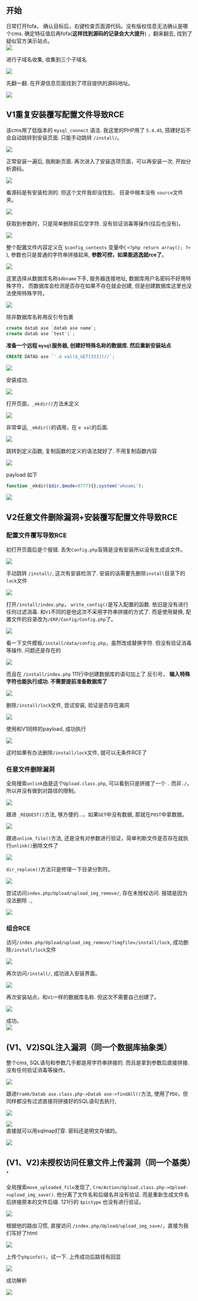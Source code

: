 开始
--

日常打开fofa， 确认目标后，右键检查页面源代码。没有版权信息无法确认是哪个cms. 确定特征值后再fofa(**这样找到源码的记录会大大提升**) ，翻来翻去, 找到了疑似官方演示站点。  
[![](https://shs3.b.qianxin.com/attack_forum/2021/07/attach-e4688b877bae11d24449e117f34d48c8d4b0d691.png)](https://shs3.b.qianxin.com/attack_forum/2021/07/attach-e4688b877bae11d24449e117f34d48c8d4b0d691.png)

进行子域名收集, 收集到三个子域名

[![](https://shs3.b.qianxin.com/attack_forum/2021/07/attach-b923571b51f7383fb18ff3519ff82c7d7271eefc.png)](https://shs3.b.qianxin.com/attack_forum/2021/07/attach-b923571b51f7383fb18ff3519ff82c7d7271eefc.png)

先翻一翻. 在开源信息页面找到了项目提供的源码地址。

[![](https://shs3.b.qianxin.com/attack_forum/2021/07/attach-a9f9f291d5eb4a005afa9e63289cc95fc18a2d04.png)](https://shs3.b.qianxin.com/attack_forum/2021/07/attach-a9f9f291d5eb4a005afa9e63289cc95fc18a2d04.png)

V1重复安装覆写配置文件导致RCE
-----------------

该cms用了低版本的 `mysql_connect` 语法. 我这里的PHP用了 `5.4.45`, 搭建好后不会自动跳转到安装页面. 只能手动跳转 `/install/`。

[![](https://shs3.b.qianxin.com/attack_forum/2021/07/attach-43211e368f93de3e51b5b3b929bee757309c36e5.png)](https://shs3.b.qianxin.com/attack_forum/2021/07/attach-43211e368f93de3e51b5b3b929bee757309c36e5.png)

正常安装一遍后, 我刷新页面. 再次进入了安装选项页面，可以再安装一次. 开始分析源码。

[![](https://shs3.b.qianxin.com/attack_forum/2021/07/attach-ed5d7340ff8818e1790667f9449e3cf8794a2c7b.png)](https://shs3.b.qianxin.com/attack_forum/2021/07/attach-ed5d7340ff8818e1790667f9449e3cf8794a2c7b.png)

看源码是有安装检测的. 但这个文件我却没找到， 目录中根本没有 `source`文件夹。

[![](https://shs3.b.qianxin.com/attack_forum/2021/07/attach-0b2db92c79aac410916d653d857317e1c70b7639.png)](https://shs3.b.qianxin.com/attack_forum/2021/07/attach-0b2db92c79aac410916d653d857317e1c70b7639.png)

获取到参数时，只是简单删除前后空字符. 没有验证消毒等操作(往后也没有)。

[![](https://shs3.b.qianxin.com/attack_forum/2021/07/attach-e8bd8a2eff41564371b64dcfd325301d4d9b0082.png)](https://shs3.b.qianxin.com/attack_forum/2021/07/attach-e8bd8a2eff41564371b64dcfd325301d4d9b0082.png)

整个配置文件内容定义在 `$config_contents` 变量中( `<?php return array(); ?>` ), 参数也只是普通的字符串拼接起来, **参数可控，如果能逃逸就rce了**。

[![](https://shs3.b.qianxin.com/attack_forum/2021/07/attach-70aff52ecb564fffa98f8eec653bf2dc2adfbd37.png)](https://shs3.b.qianxin.com/attack_forum/2021/07/attach-70aff52ecb564fffa98f8eec653bf2dc2adfbd37.png)

这里选择从数据库名称`$dbname`下手, 服务器连接地址, 数据库用户名密码不好用特殊字符， 而数据库会检测是否存在如果不存在就会创建, 但是创建数据库这里也没法使用特殊字符。

[![](https://shs3.b.qianxin.com/attack_forum/2021/07/attach-025229bdc4fdad365e9359a874eb4fa572027a8c.png)](https://shs3.b.qianxin.com/attack_forum/2021/07/attach-025229bdc4fdad365e9359a874eb4fa572027a8c.png)

除非数据库名称用反引号包裹

```sql
create datab ase `datab ase name`;
create datab ase `test'1`;
```

**准备一个远程 `mysql`服务器, 创建好特殊名称的数据库. 然后重新安装站点**

```sql
CREATE DATAb ase `'.e val($_GET[333])//`;
```

[![](https://shs3.b.qianxin.com/attack_forum/2021/07/attach-5034e0b4817c9a5ec57feaf6596d1fdf6adb79fa.png)](https://shs3.b.qianxin.com/attack_forum/2021/07/attach-5034e0b4817c9a5ec57feaf6596d1fdf6adb79fa.png)

安装成功.

[![](https://shs3.b.qianxin.com/attack_forum/2021/07/attach-4a00916c72edf6b37017311389203a4b98190265.png)](https://shs3.b.qianxin.com/attack_forum/2021/07/attach-4a00916c72edf6b37017311389203a4b98190265.png)

打开页面，`_mkdir()`方法未定义

[![](https://shs3.b.qianxin.com/attack_forum/2021/07/attach-605d5ba55f98462af064914ebfb0118162697e34.png)](https://shs3.b.qianxin.com/attack_forum/2021/07/attach-605d5ba55f98462af064914ebfb0118162697e34.png)

非常幸运, `_mkdir()`的调用，在 `e val`的后面.

[![](https://shs3.b.qianxin.com/attack_forum/2021/07/attach-064e662419bafb62d47033e8b5ff0da7654e3eec.png)](https://shs3.b.qianxin.com/attack_forum/2021/07/attach-064e662419bafb62d47033e8b5ff0da7654e3eec.png)

跳转到定义函数, 复制函数的定义的语法就好了. 不用复制函数内容

[![](https://shs3.b.qianxin.com/attack_forum/2021/07/attach-454713c347168a3ce17cf3a53208db63c8861083.png)](https://shs3.b.qianxin.com/attack_forum/2021/07/attach-454713c347168a3ce17cf3a53208db63c8861083.png)

payload 如下

```php
function _mkdir($dir,$mode=0777){};system('whoami');
```

[![](https://shs3.b.qianxin.com/attack_forum/2021/07/attach-5ed732d0e93a2e3de621cc58e6fb2bac27474294.png)](https://shs3.b.qianxin.com/attack_forum/2021/07/attach-5ed732d0e93a2e3de621cc58e6fb2bac27474294.png)

V2任意文件删除漏洞+安装覆写配置文件导致RCE
------------------------

### 配置文件覆写导致RCE

初打开页面后是个报错. 丢失`Config.php`盲猜是没有安装所以没有生成该文件。

[![](https://shs3.b.qianxin.com/attack_forum/2021/07/attach-b07bcc00a426c80d8080a8f6a504e006317d3e94.png)](https://shs3.b.qianxin.com/attack_forum/2021/07/attach-b07bcc00a426c80d8080a8f6a504e006317d3e94.png)

手动跳转 `/install/`, 这次有安装检测了. 安装的话需要先删除`install`目录下的`lock`文件

[![](https://shs3.b.qianxin.com/attack_forum/2021/07/attach-76f0e0352e6ae48d31846b55cc6351e4362b74d9.png)](https://shs3.b.qianxin.com/attack_forum/2021/07/attach-76f0e0352e6ae48d31846b55cc6351e4362b74d9.png)

打开`/install/index.php`， `write_config()`是写入配置的函数. 依旧是没有进行任何过滤消毒. 和`V1`不同的是他这次不采用字符串拼接的方式了. 而是使用替换, 配置文件的目录改为`/ERP/Config/Config.php`了。

[![](https://shs3.b.qianxin.com/attack_forum/2021/07/attach-2aaeedbca55c37d883b58279fc75dadce4d6beeb.png)](https://shs3.b.qianxin.com/attack_forum/2021/07/attach-2aaeedbca55c37d883b58279fc75dadce4d6beeb.png)

看一下文件模板`/install/data/config.php`，虽然改成替换字符. 但没有验证消毒等操作. 问题还是存在的

[![](https://shs3.b.qianxin.com/attack_forum/2021/07/attach-bb6f3fabb95895acf4a085729b8a170699039f7e.png)](https://shs3.b.qianxin.com/attack_forum/2021/07/attach-bb6f3fabb95895acf4a085729b8a170699039f7e.png)

而且在 `/install/index.php` 111行中创建数据库的语句加上了 反引号， **输入特殊字符也能执行成功. 不需要提前准备数据库了**

[![](https://shs3.b.qianxin.com/attack_forum/2021/07/attach-973e26661aac2f4d4563f30903bd1f7e91b78836.png)](https://shs3.b.qianxin.com/attack_forum/2021/07/attach-973e26661aac2f4d4563f30903bd1f7e91b78836.png)

删除`/install/lock`文件, 尝试安装, 验证是否存在漏洞

[![](https://shs3.b.qianxin.com/attack_forum/2021/07/attach-748f536182c70a7b25c88c5abf24be71d2720189.png)](https://shs3.b.qianxin.com/attack_forum/2021/07/attach-748f536182c70a7b25c88c5abf24be71d2720189.png)

使用和V1同样的payload, 成功执行

[![](https://shs3.b.qianxin.com/attack_forum/2021/07/attach-99e0b98da4adcf3680b9ebd929a21198bdd5d581.png)](https://shs3.b.qianxin.com/attack_forum/2021/07/attach-99e0b98da4adcf3680b9ebd929a21198bdd5d581.png)

这时如果有办法删除`/install/lock`文件, 就可以无条件RCE了

### 任意文件删除漏洞

全局搜索`unlink`由是这个`Upload.class.php`, 可以看到只是拼接了一个 `.` 而非`./`，所以并没有做到对路径的限制。

[![](https://shs3.b.qianxin.com/attack_forum/2021/07/attach-eaf595f7a956fb988a80680bbaf76874ef23c35a.png)](https://shs3.b.qianxin.com/attack_forum/2021/07/attach-eaf595f7a956fb988a80680bbaf76874ef23c35a.png)

跟进 `_REQUEST()`方法, 够方便的...，如果`GET`中没有数据, 那就在`POST`中拿数据。

[![](https://shs3.b.qianxin.com/attack_forum/2021/07/attach-a6785148e98dfbdab4c35c7ebdef1c394fbd1f33.png)](https://shs3.b.qianxin.com/attack_forum/2021/07/attach-a6785148e98dfbdab4c35c7ebdef1c394fbd1f33.png)

跟进`unlink_file()`方法, 还是没有对参数进行验证，简单判断文件是否存在就执行`unlink()`删除文件了

[![](https://shs3.b.qianxin.com/attack_forum/2021/07/attach-759e92ec0a78c4e3edda1bddd1ea16c90325e8da.png)](https://shs3.b.qianxin.com/attack_forum/2021/07/attach-759e92ec0a78c4e3edda1bddd1ea16c90325e8da.png)

`dir_replace()`方法只是修理一下目录分割符。

[![](https://shs3.b.qianxin.com/attack_forum/2021/07/attach-12fdda34ea6cc45973c50ea56f1bbbe7feb91690.png)](https://shs3.b.qianxin.com/attack_forum/2021/07/attach-12fdda34ea6cc45973c50ea56f1bbbe7feb91690.png)

尝试访问`index.php/Upload/upload_img_remove/`, 存在未授权访问. 报错是因为没法删除 `.`,

[![](https://shs3.b.qianxin.com/attack_forum/2021/07/attach-0ba453b5faa10108376426d4744b00c27c8daeff.png)](https://shs3.b.qianxin.com/attack_forum/2021/07/attach-0ba453b5faa10108376426d4744b00c27c8daeff.png)

### 组合RCE

访问`/index.php/Upload/upload_img_remove/?imgfile=/install/lock`, 成功删除`/install/lock`文件

[![](https://shs3.b.qianxin.com/attack_forum/2021/07/attach-3d63c2a84c9355318dd583ffaf8a7834f59383ef.png)](https://shs3.b.qianxin.com/attack_forum/2021/07/attach-3d63c2a84c9355318dd583ffaf8a7834f59383ef.png)

再次访问`/install/`, 成功进入安装界面。

[![](https://shs3.b.qianxin.com/attack_forum/2021/07/attach-5b753023541a035507081f31f1f457dc183024b4.png)](https://shs3.b.qianxin.com/attack_forum/2021/07/attach-5b753023541a035507081f31f1f457dc183024b4.png)

再次安装站点，和`V1`一样的数据库名称. 但这次不需要自己创建了。

[![](https://shs3.b.qianxin.com/attack_forum/2021/07/attach-0e27d3d56fda7d14f28fc95126ae20a35ba897de.png)](https://shs3.b.qianxin.com/attack_forum/2021/07/attach-0e27d3d56fda7d14f28fc95126ae20a35ba897de.png)

成功。  
[![](https://shs3.b.qianxin.com/attack_forum/2021/07/attach-7a7770e4c713e0f030ffde53258e844b48a3030f.png)](https://shs3.b.qianxin.com/attack_forum/2021/07/attach-7a7770e4c713e0f030ffde53258e844b48a3030f.png)

(V1、V2)SQL注入漏洞（同一个数据库抽象类）
-------------------------

整个cms, SQL语句和参数几乎都是用字符串拼接的. 而且是拿到参数后直接拼接. 没有任何验证消毒等操作。

[![](https://shs3.b.qianxin.com/attack_forum/2021/07/attach-bc00acaa278e3d5893f6a8cd794af1e59850046f.png)](https://shs3.b.qianxin.com/attack_forum/2021/07/attach-bc00acaa278e3d5893f6a8cd794af1e59850046f.png)

跟进`Framk/Datab ase.class.php->Datab ase->findAll()`方法, 使用了`PDO`，但同样都没有过滤直接将拼接好的SQL语句去执行,

[![](https://shs3.b.qianxin.com/attack_forum/2021/07/attach-cb3d7e57c077afb7380ab1d87f0dd9966a963c4e.png)](https://shs3.b.qianxin.com/attack_forum/2021/07/attach-cb3d7e57c077afb7380ab1d87f0dd9966a963c4e.png)

[![](https://shs3.b.qianxin.com/attack_forum/2021/07/attach-1dbe985f201a7e4f1e18b653f3b09cbdc92fed65.png)](https://shs3.b.qianxin.com/attack_forum/2021/07/attach-1dbe985f201a7e4f1e18b653f3b09cbdc92fed65.png)  
直接就可以用sqlmap打穿. 密码还是明文存储的。

[![](https://shs3.b.qianxin.com/attack_forum/2021/07/attach-aea016ffbc9e06d17f38670f9e8a46a350461823.png)](https://shs3.b.qianxin.com/attack_forum/2021/07/attach-aea016ffbc9e06d17f38670f9e8a46a350461823.png)

(V1、V2)未授权访问任意文件上传漏洞（同一个基类）·
----------------------------

全局搜索`move_uploaded_file`发现了, `Crm/Action/Upload.class.php->Upload->upload_img_save()`. 他分离了文件名和后缀名并没有验证. 而是重新生成文件名后拼接原本的文件后缀. 121行的 `$pictype` 也没有进行验证。

[![](https://shs3.b.qianxin.com/attack_forum/2021/07/attach-723bd2cd842a9f20f4157ae50a54ec58a1f14cb9.png)](https://shs3.b.qianxin.com/attack_forum/2021/07/attach-723bd2cd842a9f20f4157ae50a54ec58a1f14cb9.png)

根据他的路由习惯, 直接访问 `/index.php/Upload/upload_img_save/`，直接为我们写好了html

[![](https://shs3.b.qianxin.com/attack_forum/2021/07/attach-187cef4489f0a5112dc4c506765f8f7f0a2f2ed2.png)](https://shs3.b.qianxin.com/attack_forum/2021/07/attach-187cef4489f0a5112dc4c506765f8f7f0a2f2ed2.png)

上传个`phpinfo()`，试一下. 上传成功后路径有回显

[![](https://shs3.b.qianxin.com/attack_forum/2021/07/attach-64e4eadf999a6037a4e7ff69bbb7a2ec25f79649.png)](https://shs3.b.qianxin.com/attack_forum/2021/07/attach-64e4eadf999a6037a4e7ff69bbb7a2ec25f79649.png)

成功解析

[![](https://shs3.b.qianxin.com/attack_forum/2021/07/attach-60ac7bf256787f92c6c83698af95fedb5821d8ce.png)](https://shs3.b.qianxin.com/attack_forum/2021/07/attach-60ac7bf256787f92c6c83698af95fedb5821d8ce.png)